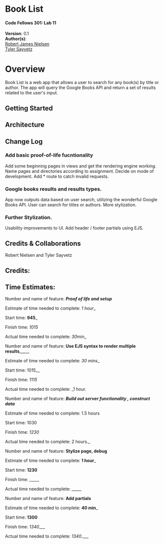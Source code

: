 # Book List

#### Code Fellows 301: Lab 11

**Version**: 0.1  
**Author(s)**:  
[Robert James Nielsen](https://github.com/robertjnielsen)  
[Tyler Sayvetz](https://github.com/tylersayvetz)

# Overview

Book List is a web app that allows a user to search for any book(s) by title or author. The app will query the Google Books API and return a set of results related to the user's input.

## Getting Started

## Architecture

## Change Log
### Add basic proof-of-life fucntionality
Add some beginning pages in views and get the rendering engine working. Name pages and directories according to assignment. Decide on mode of development. Add * route to catch invalid requests.


### Google books results and results types.
App now outputs data based on user search, utilizing the wonderful Google Books API. User can search for titles or authors. 
More stylization.


### Further Stylization.
Usability improvements to UI. Add header / footer partials using EJS.


## Credits & Collaborations

Robert Nielsen and Tyler Sayvetz
## Credits:

## Time Estimates:
Number and name of feature: _____Proof of life and setup_____

Estimate of time needed to complete: _1 hour__

Start time: __945___

Finish time: _1015_

Actual time needed to complete: _30min__



Number and name of feature: ____Use EJS syntax to render multiple results_________

Estimate of time needed to complete: _30 mins__

Start time:  1015__

Finish time: _1115_

Actual time needed to complete: _1 hour.


Number and name of feature: _____Build out server functionality , construct data_____

Estimate of time needed to complete: 1.5 hours 

Start time: 1030

Finish time: _1230_

Actual time needed to complete: 2 hours._


Number and name of feature: __Stylize page, debug__

Estimate of time needed to complete: __1 hour___

Start time: __1230__

Finish time: _____

Actual time needed to complete: _____




Number and name of feature: __Add partials__

Estimate of time needed to complete: __40 min___

Start time: __1300__

Finish time: _1340____

Actual time needed to complete: _1340.____

